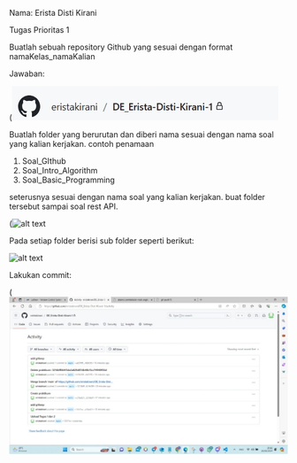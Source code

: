 ﻿Nama: Erista Disti Kirani 

Tugas Prioritas 1 

Buatlah sebuah repository Github yang sesuai dengan  format namaKelas\_namaKalian 

Jawaban: 

(![alt text](../screenshots/screenshots-repository-github-namakelas-nama.jpeg)

Buatlah folder yang berurutan dan diberi nama sesuai dengan nama soal yang kalian kerjakan. contoh penamaan

1. Soal\_GIthub
1. Soal\_Intro\_Algorithm
1. Soal\_Basic\_Programming

seterusnya sesuai dengan nama soal yang kalian kerjakan. buat folder tersebut sampai soal rest API.

(![alt text](../screenshots/screenshots-folder-berurutan.png)

Pada setiap folder berisi sub folder seperti berikut:

![alt text](../screenshots/screenshots-sub-folder.png)

Lakukan commit: 

(![alt text](../screenshots/screenshots-melakukan-commit.jpeg)

